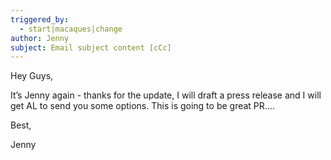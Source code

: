 ```yaml
---
triggered_by:
  - start|macaques|change
author: Jenny
subject: Email subject content [cCc]
---
```

Hey Guys,

It’s Jenny again - thanks for the update, I will draft a press release and I will get AL to send you some options. This is going to be great PR….

Best, 

Jenny
